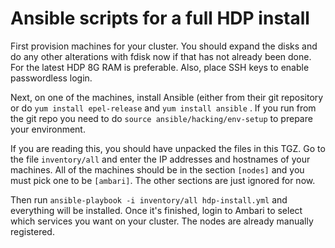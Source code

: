 # Ansible scripts for a full HDP install

First provision machines for your cluster. You should expand the disks and do any other alterations with fdisk now if that has not already been done. For the latest HDP 8G RAM is preferable. Also, place SSH keys to enable passwordless login.

Next, on one of the machines, install Ansible (either from their git repository or do `yum install epel-release` and `yum install ansible` . If you run from the git repo you need to do `source ansible/hacking/env-setup` to prepare your environment.

If you are reading this, you should have unpacked the files in this TGZ. Go to the file `inventory/all` and enter the IP addresses and hostnames of your machines.  All of the machines should be in the section `[nodes]` and you must pick one to be `[ambari]`. The other sections are just ignored for now.

Then run `ansible-playbook -i inventory/all hdp-install.yml` and everything will be installed. Once it's finished, login to Ambari to select which services you want on your cluster. The nodes are already manually registered.